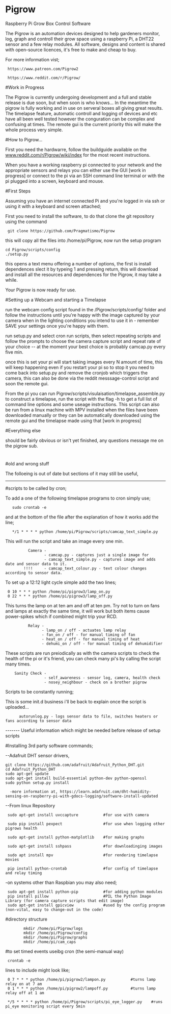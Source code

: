 # Pigrow
Raspberry Pi Grow Box Control Software

The Pigrow is an automation devices designed to help gardeners monitor, log, graph and controll their grow space using a raspberry Pi, a DHT22 sensor and a few relay modules. All software, designs and content is shared with open-source licences, it's free to make and cheap to buy.

For more information vist;

     https://www.patreon.com/Pigrow2

     https://www.reddit.com/r/Pigrow/

#Work in Progress

The Pigrow is currently undergoing development and a full and stable release is due soon, but when soon is who knows... In the meantime the pigrow is fully working and in use on serveral boxes all giving great results. The timelapse feature, automatic controll and logging of devices and etc have all been well tested however the conguration can be complex and confusing at times. The remote gui is the current priority this will make the whole process very simple. 

#How to Pigrow...

First you need the hardwarre, follow the buildguide available on the www.reddit.com/r/Pigrow/wiki/index for the most recent instructions. 

When you have a working raspberry pi connected to your network and the appropriate sensors and relays you can either use the GUI [work in progress] or connect to the pi via an SSH command line terminal or with the pi plugged into a screen, keyboard and mouse.

#First Steps 
  
 Assuming you have an internet connected Pi and you're logged in via ssh or using it with a keyboard and screen attached; 
  
 First you need to install the software, to do that clone the git repository using the command
 
     git clone https://github.com/Pragmatismo/Pigrow

this will copy all the files into /home/pi/Pigrow, now run the setup program 

    cd Pigrow/scripts/config
    ./setup.py
    
this opens a text menu offering a number of options, the first is install dependences slect it by typeing 1 and pressing return, this will download and install all the resources and dependences for the Pigrow, it may take a while. 

Your Pigrow is now ready for use. 

#Setting up a Webcam and starting a Timelapse 

run the webcam config script found in the /Pigrow/scripts/config/ folder and follow the instructions until you're happy with the image captured by your camera when in the lighting conditions you intend to use it in - remember SAVE your settings once you're happy with them. 

run setup.py and select cron run scripts, then select repeating scripts and follow the prompts to choose the camera capture script and repeat rate of your choice -- at the moment your best choice is probably camcap.py every five min. 
  
once this is set your pi will start taking images every N amount of time, this will keep happening even if you restart your pi so to stop it you need to come back into setup.py and remove the cronjob which triggers the camera, this can also be done via the reddit messsage-control script and soon the remote gui.  
  
From the pi you can run Pigrow/scripts/visulaisation/timelapse_assemble.py to construct a timelapse, run the script with the flag -h to get a full list of command line options and some useage instructions. This script can also be run from a linux machine with MPV installed when the files have been downloaded manually or they can be automatically downloaded using the remote gui and the timelapse made using that [work in progress] 

#Everything else

should be fairly obvious or isn't yet finished, any questions message me on the pigrow sub.

#

#old and wrong stuff


The folloeing is out of date but sections of it may still be useful,

----------

#scripts to be called by cron;

To add a one of the following timelapse programs to cron simply use;

       sudo crontab -e

and at the bottom of the file after the explanation of how it works add the line;

       */1 * * * * python /home/pi/Pigrow/scripts/camcap_text_simple.py

This will run the script and take an image every one min.

              Camera -
                     - camcap.py - captures just a single image for
                     - camcap_text_simple.py - captures image and adds date and sensor data to it.
            !!!!     - camcap_text_colour.py - text colour changes according to sensor data.


To set up a 12:12 light cycle simple add the two lines;

     0 10 * * * python /home/pi/pigrow3/lamp_on.py
     0 22 * * * python /home/pi/pigrow3/lamp_off.py     

This turns the lamp on at ten am and off at ten pm. Try not to turn on fans and lamps at exactly the same time, it will work but both items cause power-spikes which if combined might trip your RCD.

              Relay -
                    - lamp_on / off - actuates lamp relay
                    - fan_on / off - for manual timing of fan
                    - heat_on / off - for manual timing of heat
                    - dehumi_on / off - for manual timing of dehumidifier

These scripts are run preiodically as with the camera scripts to check the health of the pi or it's friend, you can check many pi's by calling the script many times.

        Sanity Check -
                     - self_awareness - sensor log, camera, health check
                     - nosey_neighbour - check on a brother pigrow

Scripts to be constantly running;

This is some init.d business i'll be back to explain once the script is uploaded...

          autorunlog.py - logs sensor data to file, switches heaters or fans according to sensor data





------- Useful information which might be needed before release of setup scripts

#Installing 3rd party software commands;

--Adafruit DHT sensor drivers,

    git clone https://github.com/adafruit/Adafruit_Python_DHT.git
    cd Adafruit_Python_DHT
    sudo apt-get update
    sudo apt-get install build-essential python-dev python-openssl
    sudo python setup.py install

      -more information at, https://learn.adafruit.com/dht-humidity-sensing-on-raspberry-pi-with-gdocs-logging/software-install-updated

--From linux Repository

     sudo apt-get install uvccapture           #for use with camera

     sudo pip install pexpect                  #for use when logging other pigrows health

     sudo apt-get install python-matplotlib    #for making graphs

     sudo apt-get install sshpass              #for downloadinging images

     sudo apt install mpv                      #for rendering timelapse movies

     pip install python-crontab                #for config of timelapse and relay timing


-on systems other than Raspbian you may also need;

     sudo apt-get install python-pip           #for adding python modules
     pip install pillow                        #PIL the Python Image Library (for camera capture scripts that edit image)
     sudo apt-get install gpicview             #used by the config program (non-vital, easy to change-out in the code)


#directory structure

            mkdir /home/pi/Pigrow/logs
            mkdir /home/pi/Pigrow/config
            mkdir /home/pi/Pigrow/graphs
            mkdir /home/pi/cam_caps

#to set timed events useibg cron (the semi-manual way)

     crontab -e

lines to include might look like;

     0 7 * * * python /home/pi/pigrow2/lampon.py           #turns lamp relay on at 7 am
     0 1 * * * python /home/pi/pigrow2/lampoff.py          #turns lamp relay off at 1 am

     */5 * * * * python /home/pi/Pigrow/scripts/pi_eye_logger.py    #runs pi_eye monitoring script every 5min
